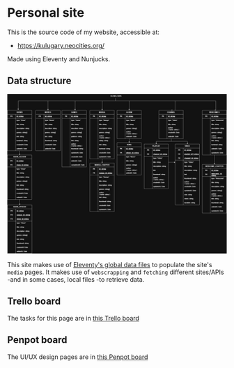 # Personal site

This is the source code of my website, accessible at:

- https://kulugary.neocities.org/

Made using Eleventy and Nunjucks.

## Data structure

![Website's data architecture](./src/assets/images/website.jpg)

This site makes use of [Eleventy's global data files](https://www.11ty.dev/docs/data-global/) to populate the site's `media` pages. It makes use of `webscrapping` and `fetching` different sites/APIs -and in some cases, local files -to retrieve data.

## Trello board

The tasks for this page are in [this Trello board](https://trello.com/invite/b/686971361372ce0db3745e90/ATTI64d358990023f15c927dc6ed01f654d3EC428ABD/tasks)

## Penpot board

The UI/UX design pages are in [this Penpot board](https://design.penpot.app/#/workspace?team-id=921945d0-8932-8162-8006-277cd8be8ffb&file-id=e610a2ed-cd80-81c8-8006-723679061c8b&page-id=e610a2ed-cd80-81c8-8006-723679061c8c)
